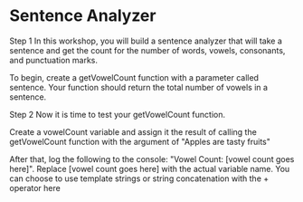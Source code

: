 # Sentence Analyzer

Step 1
In this workshop, you will build a sentence analyzer that will take a sentence and get the count for the number of words, vowels, consonants, and punctuation marks.

To begin, create a getVowelCount function with a parameter called sentence. Your function should return the total number of vowels in a sentence.

Step 2
Now it is time to test your getVowelCount function.

Create a vowelCount variable and assign it the result of calling the getVowelCount function with the argument of "Apples are tasty fruits"

After that, log the following to the console: "Vowel Count: [vowel count goes here]". Replace [vowel count goes here] with the actual variable name. You can choose to use template strings or string concatenation with the + operator here
